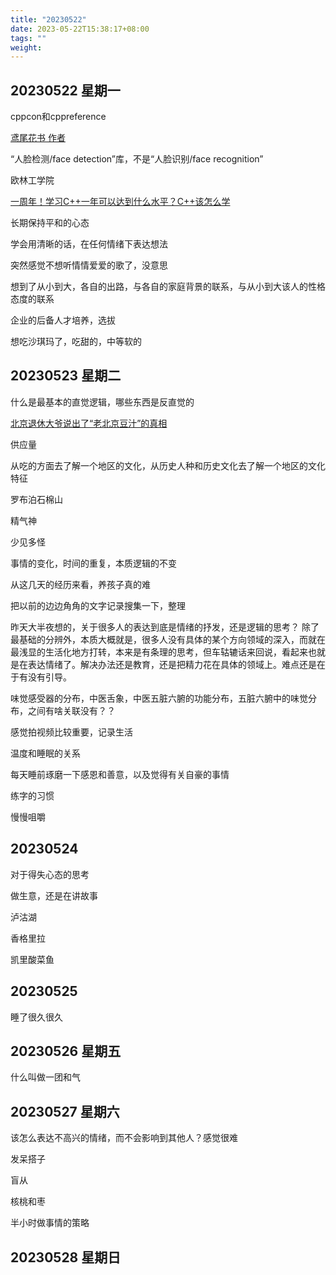 ```yaml
---
title: "20230522"
date: 2023-05-22T15:38:17+08:00
tags: ""
weight: 
---
```


## 20230522 星期一

cppcon和cppreference

[鸢尾花书 作者](https://www.zhihu.com/people/jamestong-xue/answers)

“人脸检测/face detection”库，不是“人脸识别/face recognition”

欧林工学院

[一周年！学习C++一年可以达到什么水平？C++该怎么学](https://www.bilibili.com/video/BV13M411t7QE)

长期保持平和的心态

学会用清晰的话，在任何情绪下表达想法

突然感觉不想听情情爱爱的歌了，没意思

想到了从小到大，各自的出路，与各自的家庭背景的联系，与从小到大该人的性格态度的联系

企业的后备人才培养，选拔

想吃沙琪玛了，吃甜的，中等软的

## 20230523 星期二

什么是最基本的直觉逻辑，哪些东西是反直觉的

[北京退休大爷说出了“老北京豆汁”的真相](https://www.bilibili.com/video/BV1vo4y1F7b5)

供应量

从吃的方面去了解一个地区的文化，从历史人种和历史文化去了解一个地区的文化特征

罗布泊石棉山

精气神

少见多怪

事情的变化，时间的重复，本质逻辑的不变

从这几天的经历来看，养孩子真的难

把以前的边边角角的文字记录搜集一下，整理

昨天大半夜想的，关于很多人的表达到底是情绪的抒发，还是逻辑的思考？ 除了最基础的分辨外，本质大概就是，很多人没有具体的某个方向领域的深入，而就在最浅显的生活化地方打转，本来是有条理的思考，但车轱辘话来回说，看起来也就是在表达情绪了。解决办法还是教育，还是把精力花在具体的领域上。难点还是在于有没有引导。

味觉感受器的分布，中医舌象，中医五脏六腑的功能分布，五脏六腑中的味觉分布，之间有啥关联没有？？

感觉拍视频比较重要，记录生活

温度和睡眠的关系

每天睡前琢磨一下感恩和善意，以及觉得有关自豪的事情

练字的习惯

慢慢咀嚼

## 20230524

对于得失心态的思考

做生意，还是在讲故事

泸沽湖

香格里拉

凯里酸菜鱼

## 20230525

睡了很久很久

## 20230526 星期五

什么叫做一团和气

## 20230527 星期六

该怎么表达不高兴的情绪，而不会影响到其他人？感觉很难

发呆搭子

盲从

核桃和枣

半小时做事情的策略

## 20230528 星期日


